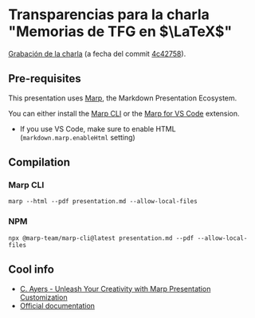 # Transparencias para la charla "Memorias de TFG en $\LaTeX$"
[Grabación de la charla](https://youtu.be/a197TAd7Wsw?) (a fecha del commit [4c42758](https://github.com/rajayonin/latex-thesis/commit/4c4275804aae559dc6109dd5b4ca688dce999787)).


## Pre-requisites
This presentation uses [Marp](https://marp.app/), the Markdown Presentation Ecosystem.

You can either install the [Marp CLI](https://github.com/marp-team/marp-cli) or the [Marp for VS Code](https://marketplace.visualstudio.com/items?itemName=marp-team.marp-vscode) extension.
- If you use VS Code, make sure to enable HTML (`markdown.marp.enableHtml` setting)


## Compilation

### Marp CLI
```
marp --html --pdf presentation.md --allow-local-files
```

### NPM
```
npx @marp-team/marp-cli@latest presentation.md --pdf --allow-local-files
```

## Cool info
- [C. Ayers - Unleash Your Creativity with Marp Presentation Customization](https://chris-ayers.com/2023/03/31/customizing-marp)
- [Official documentation](https://marpit.marp.app/markdown)
